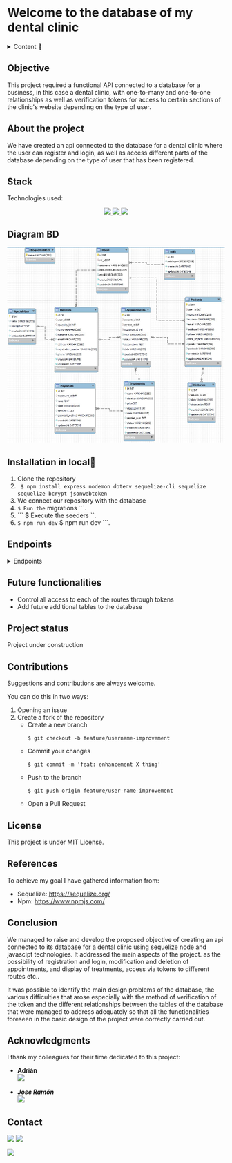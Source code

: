 # Welcome to the database of my dental clinic

<details>
  <summary>Content 📝</summary>
  <ol>
    <li><a href="#objetivo">Objective</a></li>
    <li><a href="#sobre-el-proyecto">About the project</a></li>
    <li><a href="#stack">Stack</a></li>
    <li><a href="#diagrama-bd">Diagram</a></li>
    <li><a href="#instalación-en-local">Installation🚀</a></li>
    <li><a href="#endpoints">Endpoints</a></li>
    <li><a href="#futuras-funcionalidades">Future functionalities</a></li>
    <li><a href="#estado">Project status</a></li>
    <li><a href="#contribuciones">Contributions</a></li>
    <li><a href="#licencia">License</a></li>
    <li><a href="#webgrafia">References</a></li>
    <li><a href="#conclusion">Conclusion</a></li>
    <li><a href="#agradecimientos">Acknowledgments</a></li>
    <li><a href="#contacto">Contacto</a></li>

  </ol>
</details>

## Objective
This project required a functional API connected to a database for a business, in this case a dental clinic, with one-to-many and one-to-one relationships as well as verification tokens for access to certain sections of the clinic's website depending on the type of user.
## About the project
We have created an api connected to the database for a dental clinic where the user can register and login, as well as access different parts of the database depending on the type of user that has been registered.

## Stack
Technologies used:
<div align="center">
<a href="https://www.expressjs.com/">
    <img src= "https://img.shields.io/badge/express.js-%23404d59.svg?style=for-the-badge&logo=express&logoColor=%2361DAFB"/>
</a>
<a href="https://nodejs.org/es/">
    <img src= "https://img.shields.io/badge/node.js-026E00?style=for-the-badge&logo=node.js&logoColor=white"/>
</a>
<a href="https://developer.mozilla.org/es/docs/Web/JavaScript">
    <img src= "https://img.shields.io/badge/javascipt-EFD81D?style=for-the-badge&logo=javascript&logoColor=black"/>
</a>
 </div>

## Diagram BD
!['imagen-db'](./src/assets/baseDatos.JPG)

## Installation in local🚀
1. Clone the repository
2. ` $ npm install express nodemon dotenv sequelize-cli sequelize sequelize bcrypt jsonwebtoken`
3. We connect our repository with the database 
4. ``` $ Run the ``` migrations ```. 
5. ``` $ Execute the seeders ``. 
6. ``` $ npm run dev ``` $ npm run dev ```.

## Endpoints
<details>
<summary>Endpoints</summary>

- AUTH

    - LOGIN

            POST http://localhost:3000/login  
        body:
        ``` js
            {
                "user": "Ramon",
                "email": "ramon@ramon.com",
                "password": "123456"
            }
        ```
- ROL

    - CREATE

            POST http://localhost:3000/rols 
        body:
        ``` js
            {
                "privilege" : "admin"
            }
        ```
    - OTHER

           - GET http://localhost:3000/rols/1

- USER

    - CREATE

            POST http://localhost:3000/users 
        body:
        ``` js
            {
                "rol_id" : "2",
                "username" : "amanciolodo",
                "password" : "9778dd77234ff",
                "email" : "amanciolado@gmail.com"
            }
        ```
    - OTHER

           - GET http://localhost:3000/users/1
           - PUT http://localhost:3000/users/1
           - DELETE http://localhost:3000/users/1

- DENTIST

    - CREATE

            POST http://localhost:3000/dentists
        body:
        ``` js
            {
                "user_id" : "2",
                "speciality_id" : "1",
                "name" : "carlos",
                "surname" : "gonzalez",
                "email" : "amancio@gmail.com",
                "address" : " Av casalduch",
                "registration_number" : "98675623gh19",
                "phone" : "76575756745"
            }
        ```
    - OTHER

           - GET http://localhost:3000/dentists
           - GET http://localhost:3000/dentists/1
           - PUT http://localhost:3000/dentists/1
           - DELETE http://localhost:3000/dentists

- PACIENT

    - CREATE

            POST http://localhost:3000/pacients
        body:
        ``` js
            {
                
                "user_id" : "4",
                "name" : "david",
                "surname" : "ramirez",
                "email" : "shasajb@gmail.com",
                "address" : "av casalduch",
                "phone" : "765977679",
                "date_of_birth" : "06/06/1995",
                "gender" : "male",
                "postcode" : "12005"
            }
        ```
    - OTHER

           - GET http://localhost:3000/pacients
           - GET http://localhost:3000/pacients/1
           - PUT http://localhost:3000/pacients/1
           - DELETE http://localhost:3000/pacients

- SPECIALITY

    - CREATE

            POST http://localhost:3000/specialities
        body:
        ``` js
            {
                "name" : "odontologo",
                "description" : "el mejor dentista",
            }
        ```
    - OTHER

           - GET http://localhost:3000/specialities

- HISTORY

    - CREATE

            POST http://localhost:3000/histories
        body:
        ``` js
            {
                "pacient_id" : "1",
                "date" : "28/02/2023",
                "observation" : "its ok in this clinic"
            }
        ```
    - OTHER

           - GET http://localhost:3000/histories/1
           - PUT http://localhost:3000/histories/1

- APPOINTMENT

    - CREATE

            POST http://localhost:3000/appointment
        body:
        ``` js
            {
                "pacient_id" : "1",
                "dentist_id": "3",
                "treatment_id" : "1",
                "hour" : "09:00",
                "status" : "complete",
                "observations" : "alone jasbdkasdhladsasda",
                "date": "08/05/2020"
            }
        ```
    - OTHER

           - GET http://localhost:3000/appointments
           - GET http://localhost:3000/appointments/1
           - PUT http://localhost:3000/appointments/1
           - DELETE http://localhost:3000/appointments/1

- TREATMENT

    - CREATE

            POST http://localhost:3000/treatments
        body:
        ``` js
            {
                "name" : "quitar empaste",
                "duration" : "3 horas",
                "price" : "75",
                "description" : "ajhgasdvajshydfvashduj",
                "date" : "765977679",
                "session_num" : "10",
                "status" : "pending"
                        }
        ```
    - OTHER

           - GET http://localhost:3000/treatments/1
           - PUT http://localhost:3000/treatments/1

- PAYMENT

    - CREATE

            POST http://localhost:3000/payments
        body:
        ``` js
            {
                "name" : "quitar empaste",
                "duration" : "3 horas",
                "price" : "75",
                "description" : "ajhgasdvajshydfvashduj",
                "date" : "765977679",
                "session_num" : "10",
                "status" : "pending"
            }
        ```
    - OTHER

           - GET http://localhost:3000/payments/1
                      

</details>

## Future functionalities
- Control all access to each of the routes through tokens
- Add future additional tables to the database

## Project status
Project under construction

## Contributions
Suggestions and contributions are always welcome.  

You can do this in two ways:

1. Opening an issue
2. Create a fork of the repository
    - Create a new branch  
        ```
        $ git checkout -b feature/username-improvement
        ```
    - Commit your changes 
        ```
        $ git commit -m 'feat: enhancement X thing'
        ```
    - Push to the branch 
        ```
        $ git push origin feature/user-name-improvement
        ```
    - Open a Pull Request

## License
This project is under MIT License.

## References
To achieve my goal I have gathered information from:

- Sequelize: https://sequelize.org/
- Npm: https://www.npmjs.com/

## Conclusion
We managed to raise and develop the proposed objective of creating an api connected to its database for a dental clinic using sequelize node and javascipt technologies. It addressed the main aspects of the project. as the possibility of registration and login, modification and deletion of appointments, and display of treatments, access via tokens to different routes etc..

It was possible to identify the main design problems of the database, the various difficulties that arose especially with the method of verification of the token and the different relationships between the tables of the database that were managed to address adequately so that all the functionalities foreseen in the basic design of the project were correctly carried out.

## Acknowledgments

I thank my colleagues for their time dedicated to this project:

- **Adrián**  
<a href="https://www.github.com/solsona1008/" target="_blank"><img src="https://img.shields.io/badge/github-24292F?style=for-the-badge&logo=github&logoColor=red" target="_blank"></a>

- ***Jose Ramón***  
<a href="https://www.github.com/JRamonS/" target="_blank"><img src="https://img.shields.io/badge/github-24292F?style=for-the-badge&logo=github&logoColor=green" target="_blank"></a> 

## Contact

<a href = "mailto:solsona1008@gmail.com"><img src="https://img.shields.io/badge/Gmail-C6362C?style=for-the-badge&logo=gmail&logoColor=white" target="_blank"></a>
<a href="https://www.linkedin.com/in/adrian-solsona-miralles-415b27182/" target="_blank"><img src="https://img.shields.io/badge/-LinkedIn-%230077B5?style=for-the-badge&logo=linkedin&logoColor=white" target="_blank"></a> 
</p>
<a href="https://www.linkedin.com/in/jose-ramon-rosario-36721a242/" target="_blank"><img src="https://img.shields.io/badge/-LinkedIn-%230077B5?style=for-the-badge&logo=linkedin&logoColor=white" target="_blank"></a>
